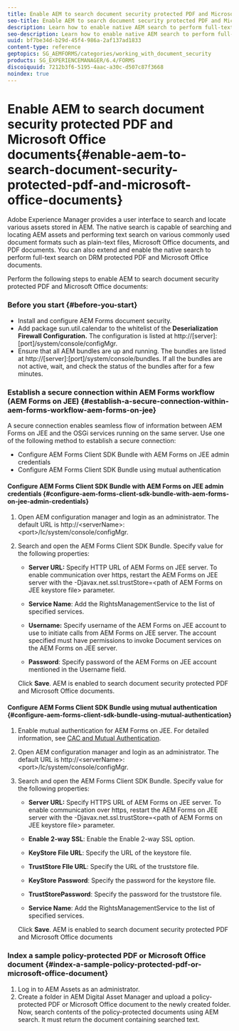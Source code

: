 ```yaml
---
title: Enable AEM to search document security protected PDF and Microsoft Office documents
seo-title: Enable AEM to search document security protected PDF and Microsoft Office documents
description: Learn how to enable native AEM search to perform full-text search on DRM protected PDF documents.  
seo-description: Learn how to enable native AEM search to perform full-text search on DRM protected PDF documents.  
uuid: bf7be34d-b29d-45f4-986a-2af137ad1833
content-type: reference
geptopics: SG_AEMFORMS/categories/working_with_document_security
products: SG_EXPERIENCEMANAGER/6.4/FORMS
discoiquuid: 7212b3f6-5195-4aac-a30c-d507c87f3668
noindex: true
---
```


# Enable AEM to search document security protected PDF and Microsoft Office documents{#enable-aem-to-search-document-security-protected-pdf-and-microsoft-office-documents}

Adobe Experience Manager provides a user interface to search and locate various assets stored in AEM. The native search is capable of searching and locating AEM assets and performing  text  search on various commonly used document formats such as plain-text files, Microsoft Office documents, and PDF documents. You can also extend and enable the native search to perform  full-text  search on DRM protected PDF and Microsoft Office documents.

Perform the following steps to enable AEM to search document security protected PDF and Microsoft Office documents:

### Before you start {#before-you-start}

* Install and configure AEM Forms document security.
* Add package sun.util.calendar to the whitelist of the **Deserialization Firewall Configuration.** The configuration is listed at http://[server]:[port]/system/console/configMgr.
* Ensure that all AEM bundles are up and running. The bundles are listed at http://[server]:[port]/system/console/bundles. If all the bundles are not active, wait, and check the status of the bundles after for a few minutes.

### Establish a secure connection within AEM Forms workflow (AEM Forms on JEE) {#establish-a-secure-connection-within-aem-forms-workflow-aem-forms-on-jee}

A secure connection enables  seamless  flow of information between AEM Forms on JEE and the OSGi services running on the same server. Use one of the following method to establish a secure connection:

* Configure AEM Forms Client SDK Bundle with AEM Forms on JEE admin credentials
* Configure AEM Forms Client SDK Bundle using mutual authentication

#### Configure AEM Forms Client SDK Bundle with AEM Forms on JEE admin credentials {#configure-aem-forms-client-sdk-bundle-with-aem-forms-on-jee-admin-credentials}

1. Open AEM configuration manager and login as an administrator. The default URL is http://&lt;serverName&gt;:&lt;port&gt;/lc/system/console/configMgr.
1. Search and open the AEM Forms Client SDK Bundle. Specify value for the following properties:

    * **Server URL:** Specify HTTP URL of AEM Forms on JEE server. To enable communication over https, restart the AEM Forms on JEE server with the -Djavax.net.ssl.trustStore=&lt;path of AEM Forms on JEE  keystore  file&gt; parameter.
    
    * **Service Name**: Add the RightsManagementService to the list of specified services.
    * **Username:** Specify username of the AEM Forms on JEE account to use to initiate calls from AEM Forms on JEE server. The account specified must have permissions to invoke Document services on the AEM Forms on JEE server.
    * **Password**: Specify password of the AEM Forms on JEE account mentioned in the Username field.

   Click **Save**. AEM is enabled to search document security protected PDF and Microsoft Office documents.

#### Configure AEM Forms Client SDK Bundle using mutual authentication {#configure-aem-forms-client-sdk-bundle-using-mutual-authentication}

1. Enable mutual authentication for AEM Forms on JEE. For detailed information, see [CAC and Mutual Authentication](https://helpx.adobe.com/livecycle/kb/cac-mutual-authentication.html).
1. Open AEM configuration manager and login as an administrator. The default URL is http://&lt;serverName&gt;:&lt;port&gt;/lc/system/console/configMgr.
1. Search and open the AEM Forms Client SDK Bundle. Specify value for the following properties:

    * **Server URL:** Specify HTTPS URL of AEM Forms on JEE server. To enable communication over https, restart the AEM Forms on JEE server with the -Djavax.net.ssl.trustStore=&lt;path of AEM Forms on JEE  keystore  file&gt; parameter.
    
    * **Enable 2-way SSL**: Enable the Enable 2-way SSL option.
    * **KeyStore File URL**: Specify the URL of the  keystore  file.
    
    * **TrustStore  FIle  URL**: Specify the URL of the  truststore  file.  
    
    * **KeyStore Password**: Specify the password for the  keystore  file.  
    
    * **TrustStorePassword**: Specify the password for the  truststore  file.  
    
    * **Service Name**: Add the RightsManagementService to the list of specified services.

   Click **Save**. AEM is enabled to search document security protected PDF and Microsoft Office documents

### Index a sample policy-protected PDF or Microsoft Office document {#index-a-sample-policy-protected-pdf-or-microsoft-office-document}

1. Log in to AEM Assets as an administrator.
1. Create a folder in AEM Digital Asset Manager and upload a policy-protected PDF or Microsoft Office document to the newly created folder. Now, search contents of the policy-protected documents using AEM search. It must return the document containing searched text.

